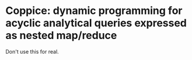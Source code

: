 Coppice: dynamic programming for acyclic analytical queries expressed as nested map/reduce
==========================================================================================

Don't use this for real.
